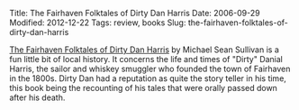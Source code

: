 Title: The Fairhaven Folktales of Dirty Dan Harris
Date: 2006-09-29
Modified: 2012-12-22
Tags: review, books
Slug: the-fairhaven-folktales-of-dirty-dan-harris

<a href="http://www.amazon.com/Fairhaven-folktales-Dirty-Dan-Harris/dp/0941956008/ref=sr_11_1/104-1393459-1319948?ie=UTF8" >The Fairhaven Folktales of Dirty Dan Harris</a> by Michael Sean Sullivan is a fun little bit of local history. It concerns the life and times of "Dirty" Danial Harris, the sailor and whiskey smuggler who founded the town of Fairhaven in the 1800s. Dirty Dan had a reputation as quite the story teller in his time, this book being the recounting of his tales that were orally passed down after his death.
